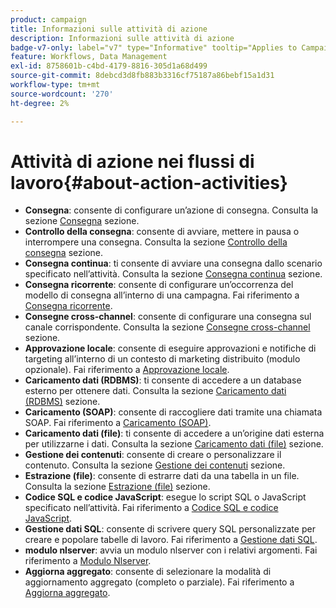 ```yaml
---
product: campaign
title: Informazioni sulle attività di azione
description: Informazioni sulle attività di azione
badge-v7-only: label="v7" type="Informative" tooltip="Applies to Campaign Classic v7 only"
feature: Workflows, Data Management
exl-id: 8758601b-c4bd-4179-8816-305d1a68d499
source-git-commit: 8debcd3d8fb883b3316cf75187a86bebf15a1d31
workflow-type: tm+mt
source-wordcount: '270'
ht-degree: 2%

---
```


# Attività di azione nei flussi di lavoro{#about-action-activities}



* **Consegna**: consente di configurare un’azione di consegna. Consulta la sezione [Consegna](delivery.md) sezione.
* **Controllo della consegna**: consente di avviare, mettere in pausa o interrompere una consegna. Consulta la sezione [Controllo della consegna](delivery-control.md) sezione.
* **Consegna continua**: ti consente di avviare una consegna dallo scenario specificato nell’attività. Consulta la sezione [Consegna continua](continuous-delivery.md) sezione.
* **Consegna ricorrente**: consente di configurare un’occorrenza del modello di consegna all’interno di una campagna. Fai riferimento a [Consegna ricorrente](recurring-delivery.md).
* **Consegne cross-channel**: consente di configurare una consegna sul canale corrispondente. Consulta la sezione [Consegne cross-channel](cross-channel-deliveries.md) sezione.
* **Approvazione locale**: consente di eseguire approvazioni e notifiche di targeting all’interno di un contesto di marketing distribuito (modulo opzionale). Fai riferimento a [Approvazione locale](local-approval.md).
* **Caricamento dati (RDBMS)**: ti consente di accedere a un database esterno per ottenere dati. Consulta la sezione [Caricamento dati (RDBMS)](data-loading--rdbms-.md) sezione.
* **Caricamento (SOAP)**: consente di raccogliere dati tramite una chiamata SOAP. Fai riferimento a [Caricamento (SOAP)](loading--soap-.md).
* **Caricamento dati (file)**: ti consente di accedere a un’origine dati esterna per utilizzarne i dati. Consulta la sezione [Caricamento dati (file)](data-loading--file-.md) sezione.
* **Gestione dei contenuti**: consente di creare o personalizzare il contenuto. Consulta la sezione [Gestione dei contenuti](content-management.md) sezione.
* **Estrazione (file)**: consente di estrarre dati da una tabella in un file. Consulta la sezione [Estrazione (file)](extraction--file-.md) sezione.
* **Codice SQL e codice JavaScript**: esegue lo script SQL o JavaScript specificato nell’attività. Fai riferimento a [Codice SQL e codice JavaScript](sql-code-and-javascript-code.md).
* **Gestione dati SQL**: consente di scrivere query SQL personalizzate per creare e popolare tabelle di lavoro. Fai riferimento a [Gestione dati SQL](sql-data-management.md).
* **modulo nlserver**: avvia un modulo nlserver con i relativi argomenti. Fai riferimento a [Modulo Nlserver](nlserver-module.md).
* **Aggiorna aggregato**: consente di selezionare la modalità di aggiornamento aggregato (completo o parziale). Fai riferimento a [Aggiorna aggregato](update-aggregate.md).

